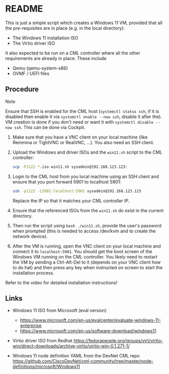 # README

This is just a simple script which creates a Windows 11 VM, provided that
all the pre-requisites are in place (e.g. in the local directory):

- The Windows 11 installation ISO
- The Virtio driver ISO

It also expected to be run on a CML controller where all the other requirements
are already in place. These include

- Qemu (qemu-system-x86)
- OVMF / UEFI files

## Procedure

> [!NOTE]
>
> Ensure that SSH is enabled for the CML host (`systemctl status ssh`, if it is
> disabled then enable it via `systemctl enable --now ssh`, disable it after
> the). VM creation is done if you don't need or want it with
> `systemctl disable --now ssh`. This can be done via Cockpit.

1. Make sure that you have a VNC client on your local machine (like Remmina or
   TightVNC or RealVNC, …). You also need an SSH client.
1. Upload the Windows and driver ISOs and the `win11.sh` script to the CML
   controller:

   ```bash
   scp -P1122 *.iso win11.sh sysadmin@192.168.123.123:
   ```

1. Login to the CML host from you local machine using an SSH client and ensure
   that you port forward 5901 to localhost 5901:

   ```bash
   ssh -p1122 -L5901:localhost:5901 sysadmin@192.168.123.123
   ```

   Replace the IP so that it matches your CML controller IP.

1. Ensure that the referenced ISOs from the `win11.sh` do exist in the current
   directory.
1. Then run the
   script using `bash ./win11.sh`, provide the user's password when prompted (this
   is needed to access /dev/kvm and to create the network device).
1. After the VM is running, open the VNC client on your local machine and
   connect it to `localhost:5901`. You should get the boot screen of the Windows
   VM running on the CML controller. You likely need to restart the VM by sending
   a Ctrl-Alt-Del to it (depends on your VNC client how to do hat) and then press
   any key when instructed on screen to start the installation process.

Refer to the video for detailed installation instructions!

## Links

- Windows 11 ISO from Microsoft (eval version)
  - <https://www.microsoft.com/en-us/evalcenter/evaluate-windows-11-enterprise>
  - <https://www.microsoft.com/en-us/software-download/windows11>

- Virtio driver ISO from Redhat
  <https://fedorapeople.org/groups/virt/virtio-win/direct-downloads/archive-virtio/virtio-win-0.1.271-1/>

- Windows 11 node definition YAML from the DevNet CML repo
  <https://github.com/CiscoDevNet/cml-community/tree/master/node-definitions/microsoft/Windows11>
